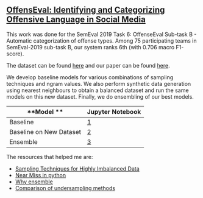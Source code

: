 ## [OffensEval: Identifying and Categorizing Offensive Language in Social Media ](https://competitions.codalab.org/competitions/20011)

This work was done for the SemEval 2019 Task 6: OffenseEval Sub-task B - Automatic categorization of offense types. Among 75 participating teams in SemEval-2019 sub-task B, our system ranks 6th (with 0.706 macro F1-score).

The dataset can be found [here](https://github.com/abishekarun/OffenseEval/blob/master/offenseval-training-v1.tsv) and our paper can be found [here](https://arxiv.org/abs/1906.03692). 

We develop baseline models for various combinations of sampling techniques and ngram values. 
We also perform synthetic data generation using nearest neighbours to obtain a balanced dataset and run the same models on this new dataset. Finally, we do ensembling of our best models. 

|    **Model **  | **Jupyter Notebook** |
|--------------------|------------|
| Baseline | [1](https://nbviewer.jupyter.org/github/abishekarun/OffenseEval/blob/master/subtask_b/baseline.ipynb)|
| Baseline on New Dataset| [2](https://nbviewer.jupyter.org/github/abishekarun/OffenseEval/blob/master/subtask_b/new_data/new_data_baseline.ipynb) |
| Ensemble| [3](https://nbviewer.jupyter.org/github/abishekarun/OffenseEval/blob/master/subtask_b/ensemble.ipynb) |


The resources that helped me are:

+ [Sampling Techniques for Highly Imbalanced Data](https://medium.com/anomaly-detection-with-python-and-r/sampling-techniques-for-extremely-imbalanced-data-part-i-under-sampling-a8dbc3d8d6d8)
+ [Near Miss in python](https://medium.com/@saeedAR/smote-and-near-miss-in-python-machine-learning-in-imbalanced-datasets-b7976d9a7a79)
+ [Why ensemble](https://towardsdatascience.com/ensemble-methods-in-machine-learning-what-are-they-and-why-use-them-68ec3f9fef5f)
+ [Comparison of undersampling methods](https://imbalanced-learn.readthedocs.io/en/stable/auto_examples/under-sampling/plot_comparison_under_sampling.html)
